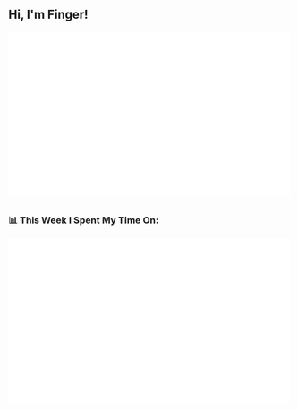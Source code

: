 <h2> Hi, I'm Finger!</h2>

<img align="right" src="https://raw.githubusercontent.com/spianmo/github-stats/master/generated/overview.svg#gh-light-mode-only">

<!-- <img align="right" height="160em" src="https://github-readme-stats-eight-theta.vercel.app/api/top-langs/?username=spianmo&layout=compact&langs_count=8&theme=algolia"/>	 -->
	
```go
package main

type Me struct {
	Name   string
	Job    string
	Code   string
	Skills string
}

func main() {
	me := &Me{
		Name:   "Finger",
		Job:    "Client-side Engineer",
		Code:   "Java, Kotlin, C#, Rust and C++ and Others",
		Skills: "Android, Security, Cross-platform client, NLP, CV, ASR ^o^",
	}
	_ = me
}
```


<h3>📊 This Week I Spent My Time On:</h3>
<img align='right' src="https://raw.githubusercontent.com/spianmo/github-stats/master/generated/languages.svg#gh-light-mode-only">

<!--START_SECTION:waka-->

```txt
Dart                           7 hrs 40 mins   ███████▓░░░░░░░░░░░░░░░░░   30.35 %
TypeScript                     3 hrs 15 mins   ███▒░░░░░░░░░░░░░░░░░░░░░   12.88 %
Python                         2 hrs 13 mins   ██▒░░░░░░░░░░░░░░░░░░░░░░   08.81 %
Markdown                       1 hr 50 mins    █▓░░░░░░░░░░░░░░░░░░░░░░░   07.26 %
YAML                           1 hr 43 mins    █▓░░░░░░░░░░░░░░░░░░░░░░░   06.84 %
```

<!--END_SECTION:waka-->
